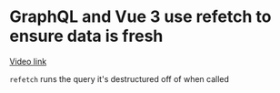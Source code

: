 # GraphQL and Vue 3 use refetch to ensure data is fresh

[Video link](https://www.egghead.io/lessons/egghead-graphql-and-vue-3-use-refetch-to-ensure-data-is-fresh?pl=graphql-and-vue-3-8152749d)

<TimeStamp start="1:02" end="1:08">
  
  `refetch` runs the query it's destructured off of when called
  
</TimeStamp>

